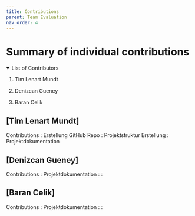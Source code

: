 ```yaml
---
title: Contributions
parent: Team Evaluation
nav_order: 4
---
```


# **Summary of individual contributions**

<details open markdown="block">

<summary>List of Contributors</summary>

1. Tim Lenart Mundt

2. Denizcan Gueney

3. Baran Celik
</details>

## [Tim Lenart Mundt]

Contributions
: Erstellung GitHub Repo
: Projektstruktur Erstellung
: Projektdokumentation

## [Denizcan Gueney]

Contributions
: Projektdokumentation
: 
: 

## [Baran Celik]

Contributions
: Projektdokumentation
: 
: 

<!---
Quelle von: https://github.com/hwrberlin/fswd-app/blob/main/docs/team-eval/contributions.md letzter Zugriff am: 12.06.2025
-->